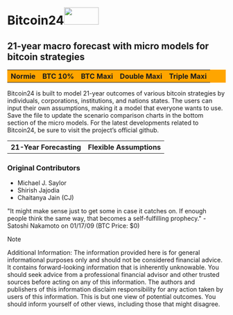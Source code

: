 # Bitcoin24<img src="https://github.com/bitcoin-model/bitcoin_model/blob/main/bitcoin.png" width="80" height="40">

## 21-year macro forecast with micro models for bitcoin strategies
<table style="background-color: orange;">
  <tr>
    <th>Normie</th>
    <th>BTC 10%</th>
    <th>BTC Maxi</th>
    <th>Double Maxi</th>
    <th>Triple Maxi</th>
  </tr>
</table>

Bitcoin24 is built to model 21-year outcomes of various bitcoin strategies by individuals, corporations, institutions, and nations states. The users can input their own assumptions, making it a model that everyone wants to use. Save the file to update the scenario comparison charts in the bottom section of the micro models. For the latest developments related to Bitcoin24, be sure to visit the project’s official github.

<table>
  <tr>
    <th>21-Year Forecasting</th>
    <th>Flexible Assumptions</th>
  </tr>
</table>

### Original Contributors
- Michael J. Saylor
- Shirish Jajodia
- Chaitanya Jain (CJ)


"It might make sense just to get some in case it catches on. If enough people think the same way, that becomes a self-fulfilling prophecy." - Satoshi Nakamoto on 01/17/09 (BTC Price: $0)

> [!NOTE]
>Additional Information:  The information provided here is for general informational purposes only and should not be considered financial advice. It contains forward-looking information that is inherently unknowable. You should seek advice from a professional financial advisor and other trusted sources before acting on any of this information. The authors and publishers of this information disclaim responsibility for any action taken by users of this information.  This is but one view of potential outcomes. You should inform yourself of other views, including those that might disagree.  
